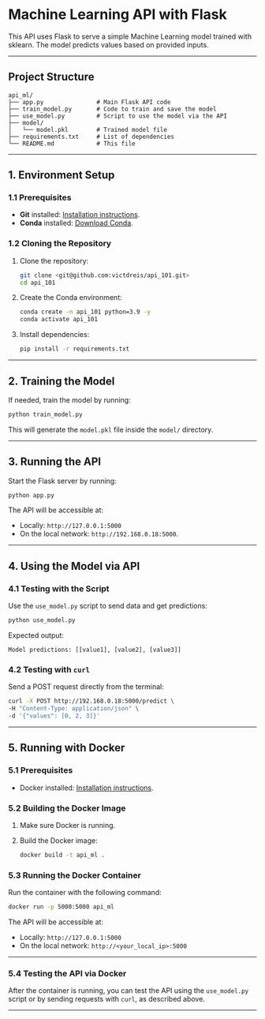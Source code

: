 # Machine Learning API with Flask

This API uses Flask to serve a simple Machine Learning model trained with sklearn. The model predicts values based on provided inputs.

---

## **Project Structure**

```
api_ml/
├── app.py               # Main Flask API code
├── train_model.py       # Code to train and save the model
├── use_model.py         # Script to use the model via the API
├── model/
│   └── model.pkl        # Trained model file
├── requirements.txt     # List of dependencies
└── README.md            # This file
```

---

## **1. Environment Setup**

### **1.1 Prerequisites**

- **Git** installed: [Installation instructions](https://git-scm.com/).
- **Conda** installed: [Download Conda](https://docs.conda.io/en/latest/miniconda.html).

### **1.2 Cloning the Repository**

1. Clone the repository:

   ```bash
   git clone <git@github.com:victdreis/api_101.git>
   cd api_101
   ```

2. Create the Conda environment:

   ```bash
   conda create -n api_101 python=3.9 -y
   conda activate api_101
   ```

3. Install dependencies:

   ```bash
   pip install -r requirements.txt
   ```

---

## **2. Training the Model**

If needed, train the model by running:

```bash
python train_model.py
```

This will generate the `model.pkl` file inside the `model/` directory.

---

## **3. Running the API**

Start the Flask server by running:

```bash
python app.py
```

The API will be accessible at:

- Locally: `http://127.0.0.1:5000`
- On the local network: `http://192.168.0.18:5000`.

---

## **4. Using the Model via API**

### **4.1 Testing with the Script**

Use the `use_model.py` script to send data and get predictions:

```bash
python use_model.py
```

Expected output:

```
Model predictions: [[value1], [value2], [value3]]
```

### **4.2 Testing with `curl`**

Send a POST request directly from the terminal:

```bash
curl -X POST http://192.168.0.18:5000/predict \
-H "Content-Type: application/json" \
-d '{"values": [0, 2, 3]}'
```

---

## **5. Running with Docker**

### **5.1 Prerequisites**
- Docker installed: [Installation instructions](https://docs.docker.com/get-docker/).

### **5.2 Building the Docker Image**

1. Make sure Docker is running.
2. Build the Docker image:

   ```bash
   docker build -t api_ml .
   ```

### **5.3 Running the Docker Container**

Run the container with the following command:

```bash
docker run -p 5000:5000 api_ml
```

The API will be accessible at:

- Locally: `http://127.0.0.1:5000`
- On the local network: `http://<your_local_ip>:5000`

---

### **5.4 Testing the API via Docker**

After the container is running, you can test the API using the `use_model.py` script or by sending requests with `curl`, as described above.

---
